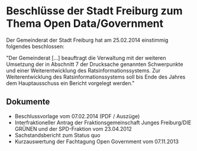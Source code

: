 # Beschlüsse der Stadt Freiburg zum Thema Open Data/Government

Der Gemeinderat der Stadt Freiburg hat am 25.02.2014 einstimmig
folgendes beschlossen:

"Der Gemeinderat [...] beauftragt die Verwaltung mit der weiteren Umsetzung der in Abschnitt 7 der Drucksache genannten Schwerpunkte und einer Weiterentwicklung des Ratsinformationssystems. Zur Weiterentwicklung des Ratsinformationssystems soll bis Ende des Jahres dem Hauptausschuss ein Bericht vorgelegt werden."

## Dokumente

- Beschlussvorlage vom 07.02.2014 (PDF / Auszüge)
- Interfraktioneller Antrag der Fraktionsgemeinschaft Junges Freiburg/DIE GRÜNEN und der SPD-Fraktion vom 23.04.2012
- Sachstandsbericht zum Status quo
- Kurzauswertung der Fachtagung Open Government vom 07.11.2013
